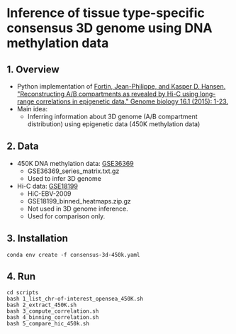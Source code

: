 # Inference of tissue type-specific consensus 3D genome using DNA methylation data

## 1. Overview
- Python implementation of [Fortin, Jean-Philippe, and Kasper D. Hansen. "Reconstructing A/B compartments as revealed by Hi-C using long-range correlations in epigenetic data." Genome biology 16.1 (2015): 1-23.](https://genomebiology.biomedcentral.com/articles/10.1186/s13059-015-0741-y)
- Main idea:
  - Inferring information about 3D genome (A/B compartment distribution) using epigenetic data (450K methylation data)
## 2. Data
- 450K DNA methylation data: [GSE36369](https://www.ncbi.nlm.nih.gov/geo/query/acc.cgi?acc=GSE36369)
  - GSE36369_series_matrix.txt.gz
  - Used to infer 3D genome
- Hi-C data: [GSE18199](https://www.ncbi.nlm.nih.gov/geo/query/acc.cgi?acc=GSE18199) 
  - HiC-EBV-2009
  - GSE18199_binned_heatmaps.zip.gz
  - Not used in 3D genome inference.
  - Used for comparison only.
## 3. Installation
```shell
conda env create -f consensus-3d-450k.yaml
```
## 4. Run
```shell
cd scripts
bash 1_list_chr-of-interest_opensea_450K.sh              
bash 2_extract_450K.sh              
bash 3_compute_correlation.sh              
bash 4_binning_correlation.sh               
bash 5_compare_hic_450k.sh        
```
